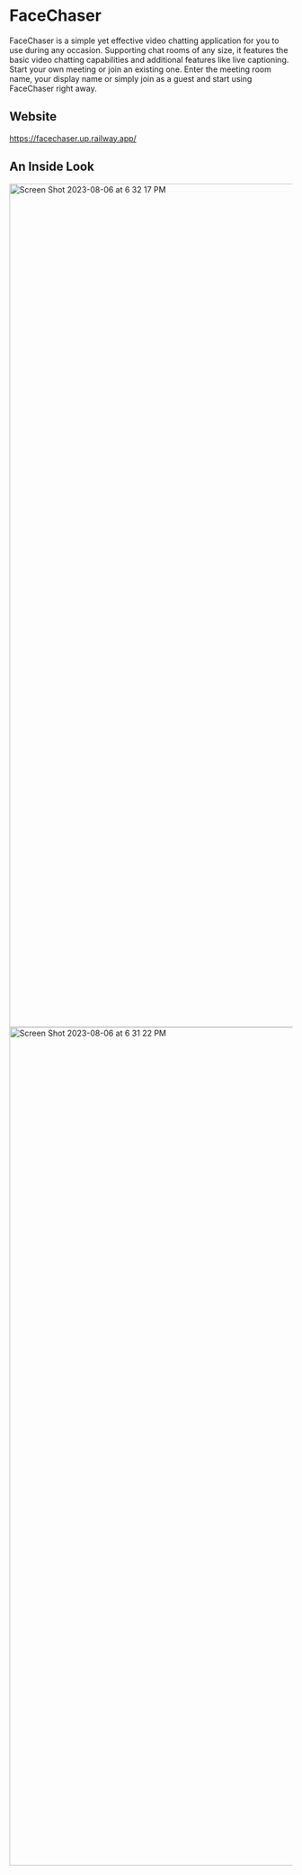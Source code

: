# FaceChaser

FaceChaser is a simple yet effective video chatting application for you to use during any occasion. Supporting chat rooms of any size, it features the basic video chatting capabilities and additional features like live captioning. Start your own meeting or join an existing one. Enter the meeting room name, your display name or simply join as a guest and start using FaceChaser right away.

## Website
https://facechaser.up.railway.app/

## An Inside Look
<img width="1500" alt="Screen Shot 2023-08-06 at 6 32 17 PM" src="https://github.com/dylanwang0/FaceChaser/assets/85854228/00b58cd4-615c-4dac-ac1b-c6ac5366471c">
<img width="1491" alt="Screen Shot 2023-08-06 at 6 31 22 PM" src="https://github.com/dylanwang0/FaceChaser/assets/85854228/ca8af98e-1d65-41d7-b140-483c03b23621">


